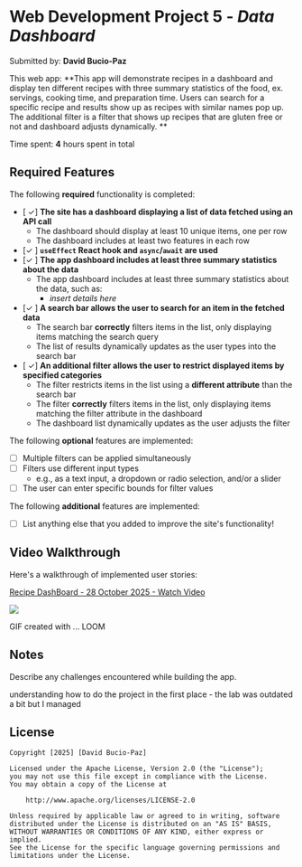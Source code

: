 # Web Development Project 5 - *Data Dashboard*

Submitted by: **David Bucio-Paz**

This web app: **This app will demonstrate recipes in a dashboard and display ten different recipes with three summary statistics of the food, ex. servings, cooking time, and preparation time. Users can search for a specific recipe and results show up as recipes with similar names pop up. The additional filter is a filter that shows up recipes that are gluten free or not and dashboard adjusts dynamically.  **

Time spent: **4** hours spent in total

## Required Features

The following **required** functionality is completed:

- [ ✓] **The site has a dashboard displaying a list of data fetched using an API call**
  - The dashboard should display at least 10 unique items, one per row
  - The dashboard includes at least two features in each row
- [✓ ] **`useEffect` React hook and `async`/`await` are used**
- [✓ ] **The app dashboard includes at least three summary statistics about the data** 
  - The app dashboard includes at least three summary statistics about the data, such as:
    - *insert details here*
- [✓ ] **A search bar allows the user to search for an item in the fetched data**
  - The search bar **correctly** filters items in the list, only displaying items matching the search query
  - The list of results dynamically updates as the user types into the search bar
- [ ✓] **An additional filter allows the user to restrict displayed items by specified categories**
  - The filter restricts items in the list using a **different attribute** than the search bar 
  - The filter **correctly** filters items in the list, only displaying items matching the filter attribute in the dashboard
  - The dashboard list dynamically updates as the user adjusts the filter

The following **optional** features are implemented:

- [ ] Multiple filters can be applied simultaneously
- [ ] Filters use different input types
  - e.g., as a text input, a dropdown or radio selection, and/or a slider
- [ ] The user can enter specific bounds for filter values

The following **additional** features are implemented:

* [ ] List anything else that you added to improve the site's functionality!

## Video Walkthrough

Here's a walkthrough of implemented user stories:

<div>
    <a href="https://www.loom.com/share/490b16e0b2d2465999ec46504f06c71f">
      <p>Recipe DashBoard - 28 October 2025 - Watch Video</p>
    </a>
    <a href="https://www.loom.com/share/490b16e0b2d2465999ec46504f06c71f">
      <img style="max-width:300px;" src="https://cdn.loom.com/sessions/thumbnails/490b16e0b2d2465999ec46504f06c71f-a0a4999e35c17e13-full-play.gif">
    </a>
  </div>

<!-- Replace this with whatever GIF tool you used! -->
GIF created with ...  LOOM
<!-- Recommended tools:
[Kap](https://getkap.co/) for macOS
[ScreenToGif](https://www.screentogif.com/) for Windows
[peek](https://github.com/phw/peek) for Linux. -->

## Notes

Describe any challenges encountered while building the app.

understanding how to do the project in the first place - the lab was outdated a bit but I managed

## License

    Copyright [2025] [David Bucio-Paz]

    Licensed under the Apache License, Version 2.0 (the "License");
    you may not use this file except in compliance with the License.
    You may obtain a copy of the License at

        http://www.apache.org/licenses/LICENSE-2.0

    Unless required by applicable law or agreed to in writing, software
    distributed under the License is distributed on an "AS IS" BASIS,
    WITHOUT WARRANTIES OR CONDITIONS OF ANY KIND, either express or implied.
    See the License for the specific language governing permissions and
    limitations under the License.
